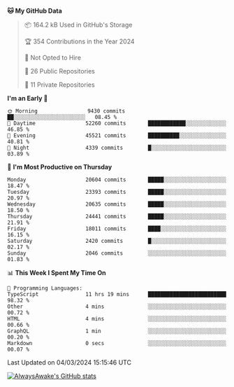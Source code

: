 <!--START_SECTION:waka-->
**🐱 My GitHub Data** 

> 📦 164.2 kB Used in GitHub's Storage 
 > 
> 🏆 354 Contributions in the Year 2024
 > 
> 🚫 Not Opted to Hire
 > 
> 📜 26 Public Repositories 
 > 
> 🔑 11 Private Repositories 
 > 
**I'm an Early 🐤** 

```text
🌞 Morning                9430 commits        ██░░░░░░░░░░░░░░░░░░░░░░░   08.45 % 
🌆 Daytime                52260 commits       ████████████░░░░░░░░░░░░░   46.85 % 
🌃 Evening                45521 commits       ██████████░░░░░░░░░░░░░░░   40.81 % 
🌙 Night                  4339 commits        █░░░░░░░░░░░░░░░░░░░░░░░░   03.89 % 
```
📅 **I'm Most Productive on Thursday** 

```text
Monday                   20604 commits       █████░░░░░░░░░░░░░░░░░░░░   18.47 % 
Tuesday                  23393 commits       █████░░░░░░░░░░░░░░░░░░░░   20.97 % 
Wednesday                20635 commits       █████░░░░░░░░░░░░░░░░░░░░   18.50 % 
Thursday                 24441 commits       █████░░░░░░░░░░░░░░░░░░░░   21.91 % 
Friday                   18011 commits       ████░░░░░░░░░░░░░░░░░░░░░   16.15 % 
Saturday                 2420 commits        █░░░░░░░░░░░░░░░░░░░░░░░░   02.17 % 
Sunday                   2046 commits        ░░░░░░░░░░░░░░░░░░░░░░░░░   01.83 % 
```


📊 **This Week I Spent My Time On** 

```text
💬 Programming Languages: 
TypeScript               11 hrs 19 mins      █████████████████████████   98.32 % 
Other                    4 mins              ░░░░░░░░░░░░░░░░░░░░░░░░░   00.72 % 
HTML                     4 mins              ░░░░░░░░░░░░░░░░░░░░░░░░░   00.66 % 
GraphQL                  1 min               ░░░░░░░░░░░░░░░░░░░░░░░░░   00.20 % 
Markdown                 0 secs              ░░░░░░░░░░░░░░░░░░░░░░░░░   00.07 % 
```


 Last Updated on 04/03/2024 15:15:46 UTC
<!--END_SECTION:waka-->

[![AlwaysAwake's GitHub stats](https://github-readme-stats.vercel.app/api?username=AlwaysAwake&show_icons=true&theme=github_dark&count_private=true)](https://github.com/AlwaysAwake/AlwaysAwake)
